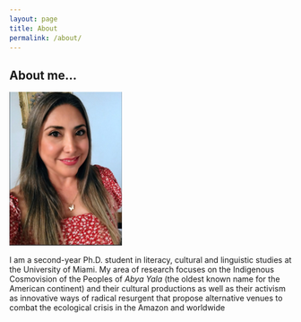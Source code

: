 ```yaml
---
layout: page
title: About
permalink: /about/
---
```


## About me... 

![Luli Schmader](https://github.com/lulischmader/lulischmader.github.io/blob/master/images/Luli.png)

I am a second-year Ph.D. student in literacy, cultural and linguistic studies at the University of Miami. My area of research focuses on the Indigenous Cosmovision of the Peoples of *Abya Yala* (the oldest known name for the American continent) and their cultural productions as well as their activism as innovative ways of radical resurgent that propose alternative venues to combat the ecological crisis in the Amazon and worldwide
